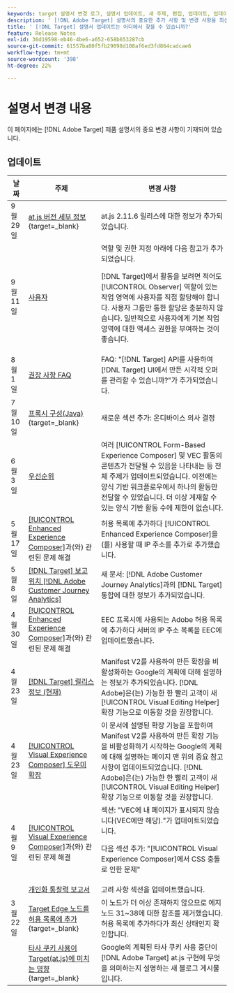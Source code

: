 ```yaml
---
keywords: target 설명서 변경 로그, 설명서 업데이트, 새 주제, 편집, 업데이트, 업데이트
description: ' [!DNL Adobe Target] 설명서의 중요한 추가 사항 및 변경 사항을 최신 상태로 유지하십시오.'
title: ' [!DNL Target] 설명서 업데이트는 어디에서 찾을 수 있습니까?'
feature: Release Notes
exl-id: 36d19598-eb46-4be6-a652-658b653287cb
source-git-commit: 61557ba80f5fb29098d108af6ed3fd864cadcae6
workflow-type: tm+mt
source-wordcount: '398'
ht-degree: 22%

---
```


# 설명서 변경 내용

이 페이지에는 [!DNL Adobe Target] 제품 설명서의 중요 변경 사항이 기재되어 있습니다.

## 업데이트

| 날짜 | 주제 | 변경 사항 |
|--- |--- |--- |
| 9월 29일 | [at.js 버전 세부 정보](https://experienceleague.adobe.com/en/docs/target-dev/developer/client-side/at-js-implementation/target-atjs-versions){target=_blank} | at.js 2.11.6 릴리스에 대한 정보가 추가되었습니다. |
| 9월 11일 | [사용자](/help/main/administrating-target/c-user-management/c-user-management/user-management.md) | 역할 및 권한 지정 아래에 다음 참고가 추가되었습니다.<P> [!DNL Target]에서 활동을 보려면 적어도 [!UICONTROL Observer] 역할이 있는 작업 영역에 사용자를 직접 할당해야 합니다. 사용자 그룹만 통한 할당은 충분하지 않습니다. 일반적으로 사용자에게 기본 작업 영역에 대한 액세스 권한을 부여하는 것이 좋습니다. |
| 8월 1일 | [권장 사항 FAQ](/help/main/c-recommendations/c-recommendations-faq/recommendations-faq.md) | FAQ: &quot;[!DNL Target] API를 사용하여 [!DNL Target] UI에서 만든 시각적 오퍼를 관리할 수 있습니까?&quot;가 추가되었습니다. |
| 7월 10일 | [프록시 구성(Java)](https://experienceleague.adobe.com/en/docs/target-dev/developer/server-side/java/proxy-configuration){target=_blank} | 새로운 섹션 추가: 온디바이스 의사 결정 |
| 6월 3일 | [우선순위](/help/main/c-activities/priority.md) | 여러 [!UICONTROL Form-Based Experience Composer] 및 VEC 활동의 콘텐츠가 전달될 수 있음을 나타내는 등 전체 주제가 업데이트되었습니다. 이전에는 양식 기반 워크플로우에서 하나의 활동만 전달할 수 있었습니다. 더 이상 게재할 수 있는 양식 기반 활동 수에 제한이 없습니다. |
| 5월 17일 | [[!UICONTROL Enhanced Experience Composer]](/help/main/c-experiences/c-visual-experience-composer/r-troubleshoot-composer/troubleshooting-issues-related-to-the-enhanced-experience-composer-eec.md)과(와) 관련된 문제 해결 | 허용 목록에 추가하다 [!UICONTROL Enhanced Experience Composer]을(를) 사용할 때 IP 주소를 추가로 추가했습니다. |
| 5월 8일 | [[!DNL Target] 보고 위치 [!DNL Adobe Customer Journey Analytics]](/help/main/c-integrating-target-with-mac/cja/target-reporting-in-cja.md) | 새 문서: [!DNL Adobe Customer Journey Analytics]과의 [!DNL Target] 통합에 대한 정보가 추가되었습니다. |
| 4월 30일 | [[!UICONTROL Enhanced Experience Composer]](/help/main/c-experiences/c-visual-experience-composer/r-troubleshoot-composer/troubleshooting-issues-related-to-the-enhanced-experience-composer-eec.md)과(와) 관련된 문제 해결 | EEC 프록시에 사용되는 Adobe 허용 목록에 추가하다 서버의 IP 주소 목록을 EEC에 업데이트했습니다. |
| 4월 23일 | [[!DNL Target] 릴리스 정보 (현재)](/help/main/r-release-notes/release-notes.md) | Manifest V2를 사용하여 만든 확장을 비활성화하는 Google의 계획에 대해 설명하는 정보가 추가되었습니다. [!DNL Adobe]은(는) 가능한 한 빨리 고객이 새 [!UICONTROL Visual Editing Helper] 확장 기능으로 이동할 것을 권장합니다. |
| 4월 23일 | [[!UICONTROL Visual Experience Composer] 도우미 확장](/help/main/c-experiences/c-visual-experience-composer/r-troubleshoot-composer/vec-helper-browser-extension.md) | 이 문서에 설명된 확장 기능을 포함하여 Manifest V2를 사용하여 만든 확장 기능을 비활성화하기 시작하는 Google의 계획에 대해 설명하는 페이지 맨 위의 중요 참고 사항이 업데이트되었습니다. [!DNL Adobe]은(는) 가능한 한 빨리 고객이 새 [!UICONTROL Visual Editing Helper] 확장 기능으로 이동할 것을 권장합니다. |
| 4월 9일 | [[!UICONTROL Visual Experience Composer]](/help/main/c-experiences/c-visual-experience-composer/r-troubleshoot-composer/troubleshooting-issues-related-to-the-visual-experience-composer-vec.md)과(와) 관련된 문제 해결 | 섹션: &quot;VEC에 내 페이지가 표시되지 않습니다(VEC에만 해당).&quot;가 업데이트되었습니다.<P>다음 섹션 추가: &quot;[!UICONTROL Visual Experience Composer]에서 CSS 충돌로 인한 문제&quot; |
|  | [개인화 통찰력 보고서](/help/main/c-reports/c-personalization-insights-reports/personalization-insights-reports.md) | 고려 사항 섹션을 업데이트했습니다. |
| 3월 22일 | [Target Edge 노드를 허용 목록에 추가](https://experienceleague.adobe.com/en/docs/target-dev/developer/implementation/privacy/allowlist-edges){target=_blank} | 이 노드가 더 이상 존재하지 않으므로 에지 노드 31~38에 대한 참조를 제거했습니다. 허용 목록에 추가하다가 최신 상태인지 확인합니다. |
|  | [타사 쿠키 사용이 Target(at.js)에 미치는 영향](https://experienceleague.adobe.com/docs/target-dev/assets/third_party_cookie_deprecation){target=_blank} | Google의 계획된 타사 쿠키 사용 중단이 [!DNL Adobe Target] at.js 구현에 무엇을 의미하는지 설명하는 새 블로그 게시물입니다. |